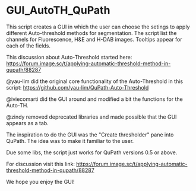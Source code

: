 # GUI_AutoTH_QuPath

This script creates a GUI in which the user can choose the setings to apply different Auto-threshold methods for segmentation.
The script list the channels for Fluorescence, H&E and H-DAB images. Tooltips appear for each of the fields.

This discussion about Auto-Threshold started here: https://forum.image.sc/t/applying-automatic-threshold-method-in-qupath/88287

@yau-lim did the original core functionality of the Auto-Threshold in this script: https://github.com/yau-lim/QuPath-Auto-Threshold


@iviecomarti did the GUI around and modified a bit the functions for the Auto-TH.


@zindy removed deprecated libraries and made possible that the GUI appears as a tab.

The inspiration to do the GUI was the "Create thresholder" pane into QuPath. The idea was to make it familiar to the user. 

Due some libs, the script just works for QuPath versions 0.5 or above.

For discussion visit this link: https://forum.image.sc/t/applying-automatic-threshold-method-in-qupath/88287

We hope you enjoy the GUI!
